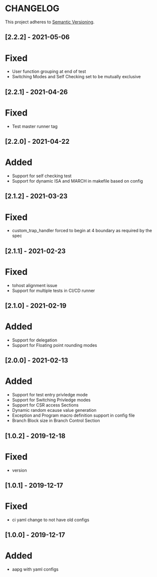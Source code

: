 # CHANGELOG

This project adheres to [Semantic Versioning](https://semver.org/spec/v2.0.0.html).

## [2.2.2] - 2021-05-06
# Fixed
- User function grouping at end of test
- Switching Modes and Self Checking set to be mutually exclusive

## [2.2.1] - 2021-04-26
# Fixed
- Test master runner tag  

## [2.2.0] - 2021-04-22
# Added
- Support for self checking test  
- Support for dynamic ISA and MARCH in makefile based on config  

## [2.1.2] - 2021-03-23
# Fixed
- custom_trap_handler forced to begin at 4 boundary as required by the spec

## [2.1.1] - 2021-02-23
# Fixed
- tohost alignment issue  
- Support for multiple tests in CI/CD runner

## [2.1.0] - 2021-02-19
# Added
- Support for delegation  
- Support for Floating point rounding modes

## [2.0.0] - 2021-02-13
# Added
- Support for test entry privledge mode  
- Support for Switching Privledge modes
- Support for CSR access Sections
- Dynamic random ecause value generation    
- Exception and Program macro definition support in config file  
- Branch Block size in Branch Control Section  


## [1.0.2] - 2019-12-18
# Fixed
- version

## [1.0.1] - 2019-12-17
# Fixed
- ci yaml change to not have old configs

## [1.0.0] - 2019-12-17
# Added
- aapg with yaml configs
